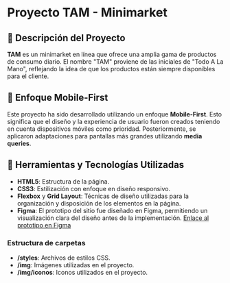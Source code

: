 # Proyecto TAM - Minimarket

## 🌟 Descripción del Proyecto

**TAM** es un minimarket en línea que ofrece una amplia gama de productos de consumo diario. El nombre "TAM" proviene de las iniciales de "Todo A La Mano", reflejando la idea de que los productos están siempre disponibles para el cliente.

## 🚀 Enfoque Mobile-First

Este proyecto ha sido desarrollado utilizando un enfoque **Mobile-First**. Esto significa que el diseño y la experiencia de usuario fueron creados teniendo en cuenta dispositivos móviles como prioridad. Posteriormente, se aplicaron adaptaciones para pantallas más grandes utilizando **media queries**.

##  🔨 Herramientas y Tecnologías Utilizadas

- **HTML5**: Estructura de la página.
- **CSS3**: Estilización con enfoque en diseño responsivo.
- **Flexbox** y **Grid Layout**: Técnicas de diseño utilizadas para la organización y disposición de los elementos en la página.
- **Figma**: El prototipo del sitio fue diseñado en Figma, permitiendo un visualización clara del diseño antes de la implementación. [Enlace al prototipo en Figma](https://www.figma.com/proto/jHOwHMlXLo6HzBDMYVFUI7/Tienda-NttData?node-id=1-4&node-type=frame&t=yKJcyhfEGu9d0iup-1&scaling=scale-down&content-scaling=fixed&page-id=0%3A1&starting-point-node-id=1%3A4)

### Estructura de carpetas
- **/styles**: Archivos de estilos CSS.
- **/img**: Imágenes utilizadas en el proyecto.
- **/img/iconos**: Iconos utilizados en el proyecto.

